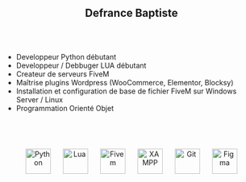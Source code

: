 ## <div align="center">Defrance Baptiste</div>  
<br><br/> 

- Developpeur Python débutant
- Developpeur / Debbuger LUA débutant
- Createur de serveurs FiveM
- Maîtrise plugins Wordpress (WooCommerce, Elementor, Blocksy)
- Installation et configuration de base de fichier FiveM sur Windows Server / Linux
- Programmation Orienté Objet


</br>
</br>
<p align="center">
<img style="margin: 10px" src="https://profilinator.rishav.dev/skills-assets/python-original.svg" alt="Python" height="50" /> 
<img style="margin: 10px" src="https://upload.wikimedia.org/wikipedia/commons/thumb/c/cf/Lua-Logo.svg/2048px-Lua-Logo.svg.png" alt="Lua" height="50" />    
<img style="margin: 10px" src="https://logos-world.net/wp-content/uploads/2021/03/FiveM-Logo.png" alt="Fivem" height="50" />    
<img style="margin: 10px" src="https://profilinator.rishav.dev/skills-assets/xampp.png" alt="XAMPP" height="50" />  
<img style="margin: 10px" src="https://profilinator.rishav.dev/skills-assets/git-scm-icon.svg" alt="Git" height="50" />
<img style="margin: 10px" src="https://profilinator.rishav.dev/skills-assets/figma-icon.svg" alt="Figma" height="50" />  
</p>
